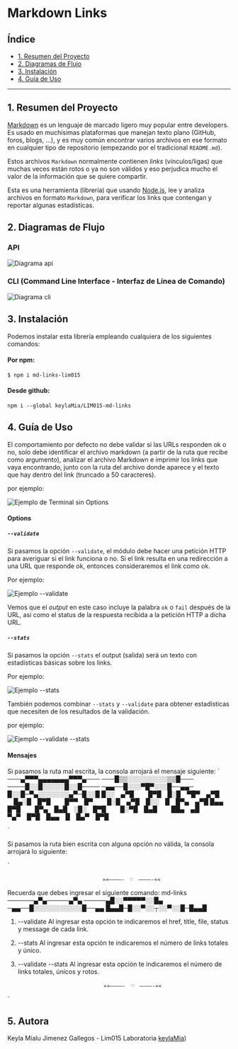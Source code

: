 # Markdown Links


## Índice

- [1. Resumen del Proyecto](#1-resumen-del-proyecto)
- [2. Diagramas de Flujo](#2-diagramas-de-flujo)
- [3. Instalación ](#3-objetivos-de-aprendizaje)
- [4. Guía de Uso ](#4-guia-de-uso)

---


## 1. Resumen del Proyecto

[Markdown](https://es.wikipedia.org/wiki/Markdown) es un lenguaje de marcado
ligero muy popular entre developers. Es usado en muchísimas plataformas que
manejan texto plano (GitHub, foros, blogs, ...), y es muy común
encontrar varios archivos en ese formato en cualquier tipo de repositorio
(empezando por el tradicional `README.md`).

Estos archivos `Markdown` normalmente contienen _links_ (vínculos/ligas) que
muchas veces están rotos o ya no son válidos y eso perjudica mucho el valor de
la información que se quiere compartir.

Esta es una herramienta (librería) que usando [Node.js](https://nodejs.org/), lee y analiza archivos
en formato `Markdown`, para verificar los links que contengan y reportar
algunas estadísticas.



## 2. Diagramas de Flujo


### API

  ![Diagrama api](./images/api.jpg)




### CLI (Command Line Interface - Interfaz de Línea de Comando)

  ![Diagrama cli](./images/cli.jpg)




## 3. Instalación

Podemos instalar esta librería empleando cualquiera de los siguientes comandos: 


  #### Por npm:

  `$ npm i md-links-lim015`


  #### Desde github:

   `npm i --global keylaMia/LIM015-md-links`


## 4. Guía de Uso

El comportamiento por defecto no debe validar si las URLs responden ok o no,
solo debe identificar el archivo markdown (a partir de la ruta que recibe como
argumento), analizar el archivo Markdown e imprimir los links que vaya
encontrando, junto con la ruta del archivo donde aparece y el texto
que hay dentro del link (truncado a 50 caracteres).

por ejemplo: 

![Ejemplo de Terminal sin Options](./images/exampleunoption.jpg)


#### Options

##### `--validate`

Si pasamos la opción `--validate`, el módulo debe hacer una petición HTTP para
averiguar si el link funciona o no. Si el link resulta en una redirección a una
URL que responde ok, entonces consideraremos el link como ok.

Por ejemplo:

![Ejemplo --validate](./images/exampleValidate.jpg)


Vemos que el _output_ en este caso incluye la palabra `ok` o `fail` después de
la URL, así como el status de la respuesta recibida a la petición HTTP a dicha
URL.


##### `--stats`

Si pasamos la opción `--stats` el output (salida) será un texto con estadísticas
básicas sobre los links.

Por ejemplo: 

![Ejemplo --stats](./images/exampleStats.jpg)


También podemos combinar `--stats` y `--validate` para obtener estadísticas que
necesiten de los resultados de la validación.

por ejemplo: 

![Ejemplo --validate --stats](./images/exampleDoubleOption.jpg)


#### Mensajes 

Si pasamos la ruta mal escrita, la consola arrojará el mensaje siguiente:
`
                    ───▄▀▀▀▄▄▄▄▄▄▄▀▀▀▄───
                    ───█▒▒░░░░░░░░░▒▒█───
                    ────█░░█░░░░░█░░█────
                    ─▄▄──█░░░▀█▀░░░█──▄▄─
                    █░░█─▀▄░░░░░░░▄▀─█░░█
█░░ ▄▀█   █▀█ █░█ ▀█▀ ▄▀█   █▄░█ █▀█   █▀▀ █▀   █░█ ▄▀█ █░░ █ █▀▄ ▄▀█
█▄▄ █▀█   █▀▄ █▄█ ░█░ █▀█   █░▀█ █▄█   ██▄ ▄█   ▀▄▀ █▀█ █▄▄ █ █▄▀ █▀█

`

Si pasamos la ruta bien escrita con alguna opción no válida, la consola arrojará lo siguiente:

`

                                  »»————-　♡　————-««

Recuerda que debes ingresar el siguiente comando: md-links <ruta> <comando>
                                 ──────▄▀▄─────▄▀▄
                                 ─────▄█░░▀▀▀▀▀░░█▄
                                 ─▄▄──█░░░░░░░░░░░█──▄▄
                                 █▄▄█─█░░▀░░┬░░▀░░█─█▄▄█
1) --validate
Al ingresar esta opción te indicaremos el href, title, file, status y message de cada link.
2) --stats
Al ingresar esta opción te indicaremos el número de links totales y único. 
3) --validate --stats
Al ingresar esta opción te indicaremos el número de links totales, únicos y rotos.

                                  »»————-　♡　————-««
`


## 5. Autora
Keyla Mialu Jimenez Gallegos - Lim015 Laboratoria
[keylaMia](https://github.com/KeylaMia))  